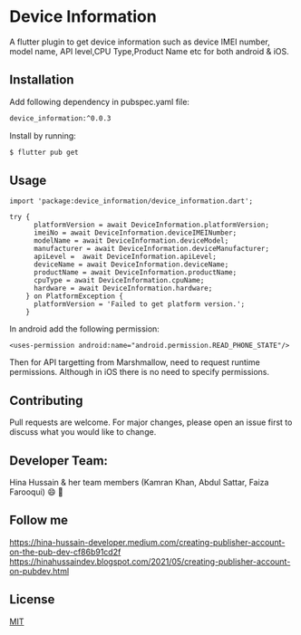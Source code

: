 # Device Information

A flutter plugin to get device information such as device IMEI number, model name, API level,CPU Type,Product Name etc for both android & iOS.

## Installation

Add following dependency in pubspec.yaml file:

```bash
device_information:^0.0.3
```
Install by running:

```bash
$ flutter pub get 
```

## Usage

```
import 'package:device_information/device_information.dart';

try {
      platformVersion = await DeviceInformation.platformVersion;
      imeiNo = await DeviceInformation.deviceIMEINumber;
      modelName = await DeviceInformation.deviceModel;
      manufacturer = await DeviceInformation.deviceManufacturer;
      apiLevel =  await DeviceInformation.apiLevel;
      deviceName = await DeviceInformation.deviceName;
      productName = await DeviceInformation.productName;
      cpuType = await DeviceInformation.cpuName;
      hardware = await DeviceInformation.hardware;
    } on PlatformException {
      platformVersion = 'Failed to get platform version.';
    }
```
In android add the following permission:
```
<uses-permission android:name="android.permission.READ_PHONE_STATE"/>
```
Then for API targetting from Marshmallow, need to request runtime permissions.
Although in iOS there is no need to specify permissions.

## Contributing
Pull requests are welcome. For major changes, please open an issue first to discuss what you would like to change.

## Developer Team:
Hina Hussain & her team members (Kamran Khan, Abdul Sattar, Faiza Farooqui) :smile: :tada:

## Follow me
https://hina-hussain-developer.medium.com/creating-publisher-account-on-the-pub-dev-cf86b91cd2f
https://hinahussaindev.blogspot.com/2021/05/creating-publisher-account-on-pubdev.html

## License
[MIT](https://choosealicense.com/licenses/mit/)

